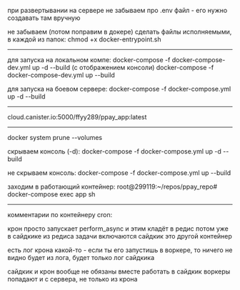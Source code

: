 при развертывании на сервере не забываем про .env файл - его нужно создавать там вручную

не забываем (потом поправим в докере) сделать файлы исполняемыми, в каждой из папок:
chmod +x docker-entrypoint.sh

----


для запуска на локальном компе:
docker-compose -f docker-compose-dev.yml up -d --build
(с отображением консоли)
docker-compose -f docker-compose-dev.yml up --build

для запуска на боевом сервере:
docker-compose -f docker-compose.yml up -d --build

----
cloud.canister.io:5000/ffyy289/ppay_app:latest

----
docker system prune --volumes


скрываем консоль (-d):
docker-compose -f docker-compose.yml up -d --build

не скрываем консоль:
docker-compose -f docker-compose.yml up --build

заходим в работающий контейнер:
root@299119:~/repos/ppay_repo# docker-compose exec app sh


-----

комментарии по контейнеру cron:

крон просто запускает perform_async и этим кладёт в редис
потом уже в сайдкике из редиса задачи включаются
сайдкик это другой контейнер

есть лог крона какой-то - если ты его запустишь в воркере, то ничего не видно будет из лога, будет только лог сайдкика

сайдкик и крон вообще не обязаны вместе работать
в сайдкик воркеры попадают и с сервера, не только из крона



